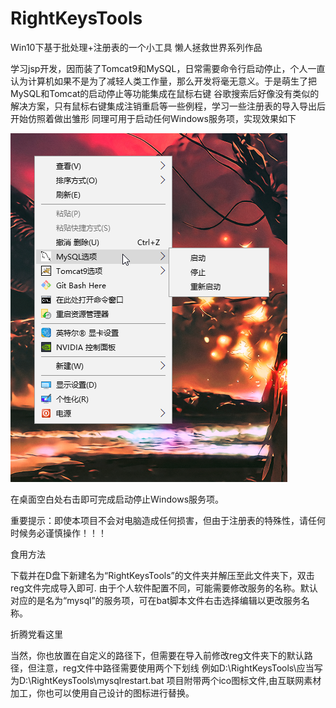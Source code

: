 # RightKeysTools
Win10下基于批处理+注册表的一个小工具  懒人拯救世界系列作品


学习jsp开发，因而装了Tomcat9和MySQL，日常需要命令行启动停止，个人一直认为计算机如果不是为了减轻人类工作量，那么开发将毫无意义。于是萌生了把MySQL和Tomcat的启动停止等功能集成在鼠标右键
谷歌搜索后好像没有类似的解决方案，只有鼠标右键集成注销重启等一些例程，学习一些注册表的导入导出后开始仿照着做出雏形  同理可用于启动任何Windows服务项，实现效果如下

![image](https://github.com/muzhiyun/RightKeysTools/blob/master/demo.png)

在桌面空白处右击即可完成启动停止Windows服务项。


重要提示：即使本项目不会对电脑造成任何损害，但由于注册表的特殊性，请任何时候务必谨慎操作！！！


食用方法

下载并在D盘下新建名为“RightKeysTools”的文件夹并解压至此文件夹下，双击reg文件完成导入即可.
由于个人软件配置不同，可能需要修改服务的名称。默认对应的是名为“mysql”的服务项，可在bat脚本文件右击选择编辑以更改服务名称。

折腾党看这里

当然，你也放置在自定义的路径下，但需要在导入前修改reg文件夹下的默认路径，但注意，reg文件中路径需要使用两个下划线 例如D:\RightKeysTools\应当写为D:\\RightKeysTools\\mysqlrestart.bat
项目附带两个ico图标文件,由互联网素材加工，你也可以使用自己设计的图标进行替换。
